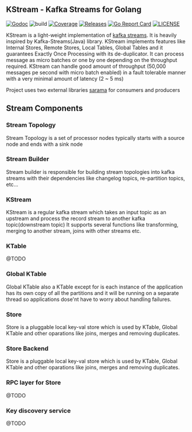 ## KStream - Kafka Streams for Golang

[![Godoc](http://img.shields.io/badge/go-documentation-blue.svg?style=flat-square)](https://pkg.go.dev/github.com/tryfix/kstream)
![build](https://github.com/tryfix/kstream/workflows/build/badge.svg)
[![Coverage](https://codecov.io/gh/tryfix/kstream/branch/master/graph/badge.svg)](https://codecov.io/gh/tryfix/kstream)
[![Releases](https://img.shields.io/github/release/tryfix/kstream/all.svg?style=flat-square)](https://github.com/tryfix/kstream/releases)
[![Go Report Card](https://goreportcard.com/badge/github.com/tryfix/kstream)](https://goreportcard.com/report/github.com/tryfix/kstream)
[![LICENSE](https://img.shields.io/github/license/tryfix/kstream.svg?style=flat-square)](https://github.com/tryfix/kstream/blob/master/LICENSE)

KStream is a light-weight implementation of [kafka streams](https://kafka.apache.org/documentation/streams/).
It is heavily inspired by Kafka-Streams(Java) library. KStream
implements features like Internal Stores, Remote Stores, Local Tables, Global Tables and it guarantees Exactly Once 
Processing with its de-duplicator. It can process message as micro batches or one by one depending on the throughput 
required. KStream can handle good amount of throughput (50,000 messages pe second with micro batch enabled) in a fault 
tolerable manner with a  very minimal amount of latency (2 ~ 5 ms)

Project uses two external libraries
[sarama](https://github.com/Shopify/sarama) for consumers and producers

## Stream Components

### Stream Topology

Stream Topology is a set of processor nodes typically starts with a source node and ends with a sink node

### Stream Builder

Stream builder is responsible for building stream topologies into kafka streams with their dependencies like changelog 
topics, re-partition topics, etc...

### KStream

KStream is a regular kafka stream which takes an input topic as an upstream and process the record stream to another 
kafka topic(downstream topic)
It supports several functions like transforming, merging to another stream, joins with other streams etc.

### KTable

@TODO

### Global KTable

Global KTable also a KTable except for is each instance of the application has its own 
copy of all the partitions and it will be running on a separate thread so applications dose'nt have to worry 
about handling failures.

### Store

Store is a pluggable local key-val store which is used by KTable, Global KTable and other oparations like joins, merges
and removing duplicates.

### Store Backend

Store is a pluggable local key-val store which is used by KTable, Global KTable and other oparations like joins, merges
and removing duplicates.

### RPC layer for Store

@TODO

### Key discovery service

@TODO



